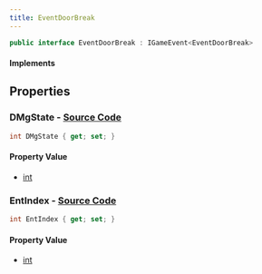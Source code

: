 ```yaml
---
title: EventDoorBreak
---
```


```csharp
public interface EventDoorBreak : IGameEvent<EventDoorBreak>
```

#### Implements

## Properties

### **DMgState** - [Source Code](https://github.com/swiftly-solution/swiftlys2/blob/main/managed/src/SwiftlyS2.Generated/GameEvents/Interfaces/EventDoorBreak.cs#L26)

```csharp
int DMgState { get; set; }
```

#### Property Value

- [int](https://learn.microsoft.com/dotnet/api/system.int32)

### **EntIndex** - [Source Code](https://github.com/swiftly-solution/swiftlys2/blob/main/managed/src/SwiftlyS2.Generated/GameEvents/Interfaces/EventDoorBreak.cs#L21)

```csharp
int EntIndex { get; set; }
```

#### Property Value

- [int](https://learn.microsoft.com/dotnet/api/system.int32)

